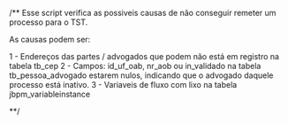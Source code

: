 
/**
Esse script verifica as possiveis causas de não conseguir remeter um processo para o TST.

As causas podem ser:

1 - Endereços das partes / advogados que podem não está em registro na tabela tb_cep
2 - Campos: id_uf_oab, nr_aob ou in_validado na tabela tb_pessoa_advogado estarem nulos, indicando que o advogado daquele processo está inativo.
3 - Variaveis de fluxo com lixo na tabela jbpm_variableinstance

**/

